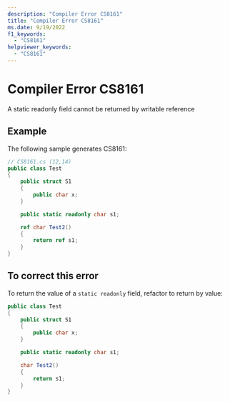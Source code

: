 ```yaml
---
description: "Compiler Error CS8161"
title: "Compiler Error CS8161"
ms.date: 9/19/2022
f1_keywords:
  - "CS8161"
helpviewer_keywords:
  - "CS8161"
---
```

# Compiler Error CS8161

A static readonly field cannot be returned by writable reference

## Example

 The following sample generates CS8161:

```csharp
// CS8161.cs (12,14)
public class Test
{
    public struct S1
    {
        public char x;
    }

    public static readonly char s1;

    ref char Test2()
    {
        return ref s1;
    }
}
```

## To correct this error

To return the value of a `static readonly` field, refactor to return by value:

```csharp
public class Test
{
    public struct S1
    {
        public char x;
    }

    public static readonly char s1;

    char Test2()
    {
        return s1;
    }
}
```
